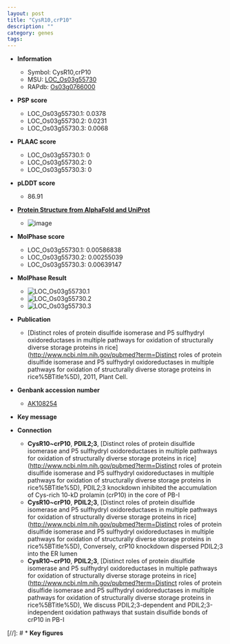 ```yaml
---
layout: post
title: "CysR10,crP10"
description: ""
category: genes
tags: 
---
```


* **Information**  
    + Symbol: CysR10,crP10  
    + MSU: [LOC_Os03g55730](http://rice.plantbiology.msu.edu/cgi-bin/ORF_infopage.cgi?orf=LOC_Os03g55730)  
    + RAPdb: [Os03g0766000](http://rapdb.dna.affrc.go.jp/viewer/gbrowse_details/irgsp1?name=Os03g0766000)  

* **PSP score**  
    + LOC_Os03g55730.1: 0.0378 
    + LOC_Os03g55730.2: 0.0231 
    + LOC_Os03g55730.3: 0.0068 

* **PLAAC score**  
    + LOC_Os03g55730.1: 0 
    + LOC_Os03g55730.2: 0 
    + LOC_Os03g55730.3: 0 

* **pLDDT score**
    + 86.91

* **[Protein Structure from AlphaFold and UniProt](https://www.uniprot.org/uniprotkb/Q10EM0/entry#structure)**
    + ![image](https://ricepsp.github.io/images/Q1/AF-Q10EM0-F1.png)

* **MolPhase score**
    + LOC_Os03g55730.1: 0.00586838
    + LOC_Os03g55730.2: 0.00255039
    + LOC_Os03g55730.3: 0.00639147

* **MolPhase Result**
    + ![LOC_Os03g55730.1](https://304243504.github.io/Pictures/LOC_Os03g/LOC_Os03g55730.1.png)
    + ![LOC_Os03g55730.2](https://304243504.github.io/Pictures/LOC_Os03g/LOC_Os03g55730.2.png)
    + ![LOC_Os03g55730.3](https://304243504.github.io/Pictures/LOC_Os03g/LOC_Os03g55730.3.png)

* **Publication**  
    + [Distinct roles of protein disulfide isomerase and P5 sulfhydryl oxidoreductases in multiple pathways for oxidation of structurally diverse storage proteins in rice](http://www.ncbi.nlm.nih.gov/pubmed?term=Distinct roles of protein disulfide isomerase and P5 sulfhydryl oxidoreductases in multiple pathways for oxidation of structurally diverse storage proteins in rice%5BTitle%5D), 2011, Plant Cell.

* **Genbank accession number**  
    + [AK108254](http://www.ncbi.nlm.nih.gov/nuccore/AK108254)

* **Key message**  

* **Connection**  
    + __CysR10~crP10__, __PDIL2;3__, [Distinct roles of protein disulfide isomerase and P5 sulfhydryl oxidoreductases in multiple pathways for oxidation of structurally diverse storage proteins in rice](http://www.ncbi.nlm.nih.gov/pubmed?term=Distinct roles of protein disulfide isomerase and P5 sulfhydryl oxidoreductases in multiple pathways for oxidation of structurally diverse storage proteins in rice%5BTitle%5D), PDIL2;3 knockdown inhibited the accumulation of Cys-rich 10-kD prolamin (crP10) in the core of PB-I
    + __CysR10~crP10__, __PDIL2;3__, [Distinct roles of protein disulfide isomerase and P5 sulfhydryl oxidoreductases in multiple pathways for oxidation of structurally diverse storage proteins in rice](http://www.ncbi.nlm.nih.gov/pubmed?term=Distinct roles of protein disulfide isomerase and P5 sulfhydryl oxidoreductases in multiple pathways for oxidation of structurally diverse storage proteins in rice%5BTitle%5D), Conversely, crP10 knockdown dispersed PDIL2;3 into the ER lumen
    + __CysR10~crP10__, __PDIL2;3__, [Distinct roles of protein disulfide isomerase and P5 sulfhydryl oxidoreductases in multiple pathways for oxidation of structurally diverse storage proteins in rice](http://www.ncbi.nlm.nih.gov/pubmed?term=Distinct roles of protein disulfide isomerase and P5 sulfhydryl oxidoreductases in multiple pathways for oxidation of structurally diverse storage proteins in rice%5BTitle%5D), We discuss PDIL2;3-dependent and PDIL2;3-independent oxidation pathways that sustain disulfide bonds of crP10 in PB-I

[//]: # * **Key figures**  


